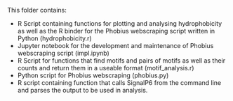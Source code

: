This folder contains:
 - R Script containing functions for plotting and analysing hydrophobicity as well as the R binder for the Phobius webscraping script written in Python (hydrophobicity.r)
 - Jupyter notebook for the development and maintenance of Phobius webscraping script (impl.ipynb)
 - R Script for functions that find motifs and pairs of motifs as well as their counts and return them in a useable format (motif_analysis.r)
 - Python script for Phobius webscraping (phobius.py)
 - R script containing function that calls SignalP6 from the command line and parses the output to be used in analysis.
